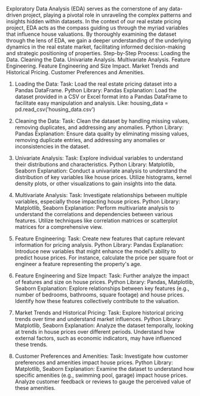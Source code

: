 Exploratory Data Analysis (EDA) serves as the cornerstone of any data-driven project, playing a pivotal role in unraveling the complex patterns and insights hidden within datasets. In the context of our real estate pricing project, EDA acts as the compass guiding us through the myriad variables that influence house valuations. By thoroughly examining the dataset through the lens of EDA, we gain a deeper understanding of the underlying dynamics in the real estate market, facilitating informed decision-making and strategic positioning of properties.
Step-by-Step Process:
Loading the Data.
Cleaning the Data.
 Univariate Analysis.
Multivariate Analysis.
Feature Engineering.
Feature Engineering and Size Impact.
Market Trends and Historical Pricing.
Customer Preferences and Amenities.

1. Loading the Data:
Task: Load the real estate pricing dataset into a Pandas DataFrame.
Python Library: Pandas
Explanation: Load the dataset provided in a CSV or Excel format into a Pandas DataFrame to facilitate easy manipulation and analysis.
Like: housing_data = pd.read_csv('housing_data.csv')

2. Cleaning the Data:
Task: Clean the dataset by handling missing values, removing duplicates, and addressing any anomalies.
Python Library: Pandas
Explanation: Ensure data quality by eliminating missing values, removing duplicate entries, and addressing any anomalies or inconsistencies in the dataset.

3. Univariate Analysis:
Task: Explore individual variables to understand their distributions and characteristics.
Python Library: Matplotlib, Seaborn
Explanation: Conduct a univariate analysis to understand the distribution of key variables like house prices. Utilize histograms, kernel density plots, or other visualizations to gain insights into the data.

4. Multivariate Analysis:
Task: Investigate relationships between multiple variables, especially those impacting house prices.
Python Library: Matplotlib, Seaborn
Explanation: Perform multivariate analysis to understand the correlations and dependencies between various features. Utilize techniques like correlation matrices or scatterplot matrices for a comprehensive view.

5. Feature Engineering:
Task: Create new features that capture relevant information for pricing analysis.
Python Library: Pandas
Explanation: Introduce new variables that might enhance the model's ability to predict house prices. For instance, calculate the price per square foot or engineer a feature representing the property's age.

6. Feature Engineering and Size Impact:
Task: Further analyze the impact of features and size on house prices.
Python Library: Pandas, Matplotlib, Seaborn
Explanation: Explore relationships between key features (e.g., number of bedrooms, bathrooms, square footage) and house prices. Identify how these features collectively contribute to the valuation.

7. Market Trends and Historical Pricing:
Task: Explore historical pricing trends over time and understand market influences.
Python Library: Matplotlib, Seaborn
Explanation: Analyze the dataset temporally, looking at trends in house prices over different periods. Understand how external factors, such as economic indicators, may have influenced these trends.

8. Customer Preferences and Amenities:
Task: Investigate how customer preferences and amenities impact house prices.
Python Library: Matplotlib, Seaborn
Explanation: Examine the dataset to understand how specific amenities (e.g., swimming pool, garage) impact house prices. Analyze customer feedback or reviews to gauge the perceived value of these amenities.
